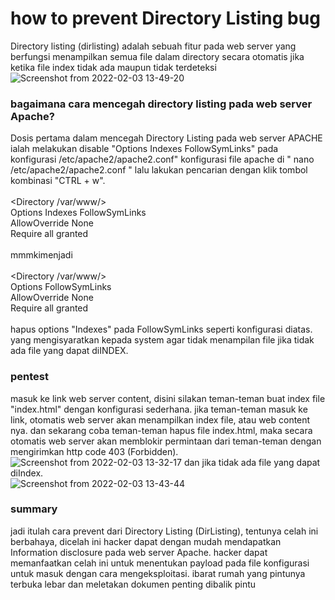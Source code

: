 # how to prevent Directory Listing bug
Directory listing (dirlisting) adalah sebuah fitur pada web server yang berfungsi menampilkan semua file dalam directory secara otomatis jika ketika file index tidak ada maupun tidak terdeteksi
![Screenshot from 2022-02-03 13-49-20](https://user-images.githubusercontent.com/92193431/152294600-d951b8a6-f62b-4cf9-9425-f62ec07523a1.png)
### bagaimana cara mencegah directory listing pada web server Apache?
Dosis pertama dalam mencegah Directory Listing pada web server APACHE ialah melakukan disable "Options Indexes FollowSymLinks" pada konfigurasi /etc/apache2/apache2.conf"
konfigurasi file apache di " nano /etc/apache2/apache2.conf " lalu lakukan pencarian dengan klik tombol kombinasi "CTRL + w". <br />
<br /><Directory /var/www/><br />
        Options Indexes FollowSymLinks <br />
        AllowOverride None <br />
        Require all granted <br />
</Directory> <br />
mmmkimenjadi<br />
<br /><Directory /var/www/><br />
        Options FollowSymLinks <br />
        AllowOverride None <br />
        Require all granted <br />
</Directory> <br />
hapus options "Indexes" pada FollowSymLinks seperti konfigurasi diatas. yang mengisyaratkan kepada system agar tidak menampilan file jika tidak ada file yang dapat diINDEX.
<br />
### pentest
masuk ke link web server content, disini silakan teman-teman buat index file "index.html" dengan konfigurasi sederhana. jika teman-teman masuk ke link, otomatis web server akan menampilkan index file, atau web content nya. dan sekarang coba teman-teman hapus file index.html, maka secara otomatis web server akan memblokir permintaan dari teman-teman dengan mengirimkan http code 403 (Forbidden).
![Screenshot from 2022-02-03 13-32-17](https://user-images.githubusercontent.com/92193431/152293773-70ec28d0-2395-49ca-a2bf-129cd89ee001.png)
dan jika tidak ada file yang dapat diIndex. <br />
![Screenshot from 2022-02-03 13-43-44](https://user-images.githubusercontent.com/92193431/152294302-a06beea3-1681-4951-907e-fedc96ce8c3b.png)
### summary
jadi itulah cara prevent dari Directory Listing (DirListing), tentunya celah ini berbahaya, dicelah ini hacker dapat dengan mudah mendapatkan Information disclosure pada web server Apache. hacker dapat memanfaatkan celah ini untuk menentukan payload pada file konfigurasi untuk masuk dengan cara mengeksploitasi. ibarat rumah yang pintunya terbuka lebar dan meletakan dokumen penting dibalik pintu 
